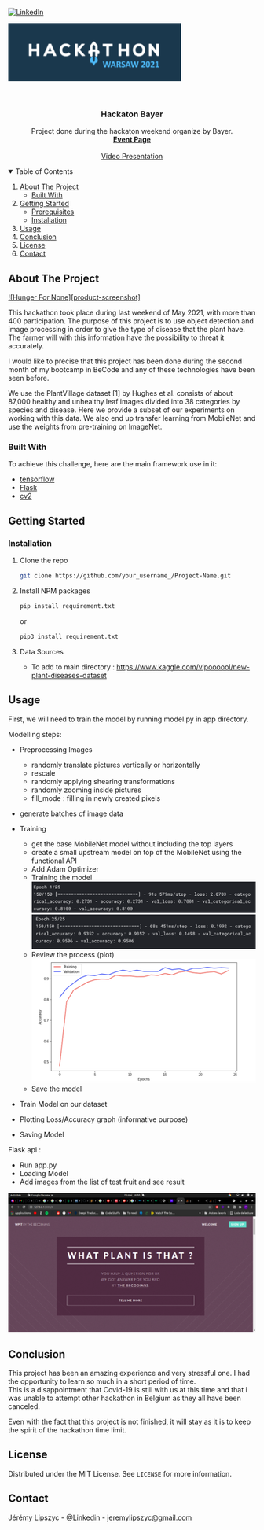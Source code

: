
[![LinkedIn][linkedin-shield]](https://www.linkedin.com/in/jeremy-lipszyc/)


![First Epoch](https://github.com/jeroux/Hackaton-Bayer/blob/development/app/images/logo.png)
<!-- PROJECT LOGO -->
<br />
<p align="center">
    

  <h3 align="center">Hackaton Bayer</h3>

  <p align="center">
    Project done during the hackaton weekend organize by Bayer.
    <br />
    <a href="https://www.bayerhackathon.com/#"><strong> Event Page </strong></a>
    <br />
    <br />
    <a href="https://vimeo.com/556297205/d7d7c271d7">Video Presentation</a>

  </p>
</p>



<!-- TABLE OF CONTENTS -->
<details open="open">
  <summary>Table of Contents</summary>
  <ol>
    <li>
      <a href="#about-the-project">About The Project</a>
      <ul>
        <li><a href="#built-with">Built With</a></li>
      </ul>
    </li>
    <li>
      <a href="#getting-started">Getting Started</a>
      <ul>
        <li><a href="#prerequisites">Prerequisites</a></li>
        <li><a href="#installation">Installation</a></li>
      </ul>
    </li>
    <li><a href="#usage">Usage</a></li>
    <li><a href="#roadmap">Conclusion</a></li>
    <li><a href="#license">License</a></li>
    <li><a href="#contact">Contact</a></li>
  </ol>
</details>



<!-- ABOUT THE PROJECT -->
## About The Project

[![Hunger For None][product-screenshot]](https://github.com/jeroux/Hackaton-Bayer/blob/main/app/images/logo2.png)

This hackathon took place during last weekend of May 2021, with more than 400 participation. 
The purpose of this project is to use object detection 
and image processing in order to give the type of disease that the plant have. The farmer will with this information
have the possibility to threat it accurately.

I would like to precise that this project has been done during the second month of my bootcamp
in BeCode and any of these technologies have been seen before.

We use the PlantVillage dataset [1] by Hughes et al. consists of about 87,000 healthy and unhealthy leaf images divided 
into 38 categories by species and disease. Here we provide a subset of our experiments on working with this data. 
We also end up transfer learning from MobileNet and use the weights from pre-training on ImageNet.




### Built With

To achieve this challenge, here are the main framework use in it:

* [tensorflow](https://www.tensorflow.org/)
* [Flask](https://flask.palletsprojects.com/en/2.0.x/)
* [cv2](https://opencv.org/)



<!-- GETTING STARTED -->
## Getting Started



### Installation


1. Clone the repo
   ```sh
   git clone https://github.com/your_username_/Project-Name.git
   ```
2. Install NPM packages
   ```sh
   pip install requirement.txt
   ```
   or
   ```sh
   pip3 install requirement.txt
   ```
3. Data Sources
   
    * To add to main directory : https://www.kaggle.com/vipoooool/new-plant-diseases-dataset



<!-- USAGE EXAMPLES -->
## Usage

First, we will need to train the model by running model.py in app directory. 

Modelling steps:
   * Preprocessing Images
     * randomly translate pictures vertically or horizontally
      * rescale
      * randomly applying shearing transformations
      * randomly zooming inside pictures
      * fill_mode : filling in newly created pixels
   * generate batches of image data 
     
   * Training
     * get the base MobileNet model without including the top layers
      * create a small upstream model on top of the MobileNet using the functional API
      * Add Adam Optimizer
      * Training the model
      ![First Epoch](https://github.com/jeroux/Hackaton-Bayer/blob/main/app/images/epoch1.png)
        ![Last Epoch](https://github.com/jeroux/Hackaton-Bayer/blob/main/app/images/epoch25.png)
      * Review the process (plot)
        ![review](https://github.com/jeroux/Hackaton-Bayer/blob/main/app/images/review.png)
      * Save the model    
   * Train Model on our dataset
   * Plotting Loss/Accuracy graph (informative purpose)
   * Saving Model

Flask api :

   * Run app.py
   * Loading Model
   * Add images from the list of test fruit and see result

![review](https://github.com/jeroux/Hackaton-Bayer/blob/main/app/images/SPOILER_Capture_decran_de_2021-05-29_16-50-28.png)




<!-- ROADMAP -->
## Conclusion

This project has been an amazing experience and very stressful one. I had the opportunity to learn
so much in a short period of time.  
This is a disappointment that Covid-19 is still with us at this time and that i was unable to attempt 
other hackathon in Belgium as they all have been canceled.

Even with the fact that this project is not finished, it will stay as it is to keep the spirit of the
hackathon time limit.




<!-- LICENSE -->
## License

Distributed under the MIT License. See `LICENSE` for more information.



<!-- CONTACT -->
## Contact

Jérémy Lipszyc - [@Linkedin](https://www.linkedin.com/in/jeremy-lipszyc/) - jeremylipszyc@gmail.com



[linkedin-shield]: https://img.shields.io/badge/-LinkedIn-black.svg?style=for-the-badge&logo=linkedin&colorB=555
